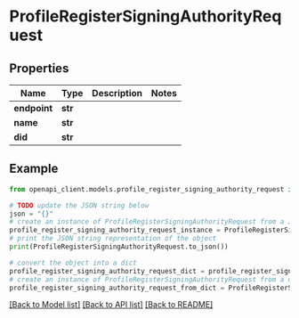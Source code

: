 # ProfileRegisterSigningAuthorityRequest


## Properties

Name | Type | Description | Notes
------------ | ------------- | ------------- | -------------
**endpoint** | **str** |  | 
**name** | **str** |  | 
**did** | **str** |  | 

## Example

```python
from openapi_client.models.profile_register_signing_authority_request import ProfileRegisterSigningAuthorityRequest

# TODO update the JSON string below
json = "{}"
# create an instance of ProfileRegisterSigningAuthorityRequest from a JSON string
profile_register_signing_authority_request_instance = ProfileRegisterSigningAuthorityRequest.from_json(json)
# print the JSON string representation of the object
print(ProfileRegisterSigningAuthorityRequest.to_json())

# convert the object into a dict
profile_register_signing_authority_request_dict = profile_register_signing_authority_request_instance.to_dict()
# create an instance of ProfileRegisterSigningAuthorityRequest from a dict
profile_register_signing_authority_request_from_dict = ProfileRegisterSigningAuthorityRequest.from_dict(profile_register_signing_authority_request_dict)
```
[[Back to Model list]](../README.md#documentation-for-models) [[Back to API list]](../README.md#documentation-for-api-endpoints) [[Back to README]](../README.md)


